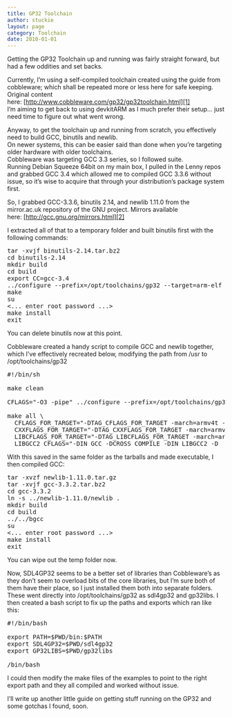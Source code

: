 ```yaml
---
title: GP32 Toolchain
author: stuckie
layout: page
category: Toolchain
date: 2010-01-01
---
```

Getting the GP32 Toolchain up and running was fairly straight forward, but had a few oddities and set backs.

Currently, I&#8217;m using a self-compiled toolchain created using the guide from cobbleware; which shall be repeated more or less here for safe keeping. Original content here: [http://www.cobbleware.com/gp32/gp32toolchain.html][1]  
I&#8217;m aiming to get back to using devkitARM as I much prefer their setup&#8230; just need time to figure out what went wrong.

Anyway, to get the toolchain up and running from scratch, you effectively need to build GCC, binutils and newlib.  
On newer systems, this can be easier said than done when you&#8217;re targeting older hardware with older toolchains.  
Cobbleware was targeting GCC 3.3 series, so I followed suite.  
Running Debian Squeeze 64bit on my main box, I pulled in the Lenny repos and grabbed GCC 3.4 which allowed me to compiled GCC 3.3.6 without issue, so it&#8217;s wise to acquire that through your distribution&#8217;s package system first.

So, I grabbed GCC-3.3.6, binutils 2.14, and newlib 1.11.0 from the mirror.ac.uk repository of the GNU project. Mirrors available here: [http://gcc.gnu.org/mirrors.html][2]

I extracted all of that to a temporary folder and built binutils first with the following commands:

<pre>tar -xvjf binutils-2.14.tar.bz2
cd binutils-2.14
mkdir build
cd build
export CC=gcc-3.4
../configure --prefix=/opt/toolchains/gp32 --target=arm-elf
make
su
&lt;... enter root password ...&gt;
make install
exit</pre>

You can delete binutils now at this point.

Cobbleware created a handy script to compile GCC and newlib together, which I&#8217;ve effectively recreated below, modifying the path from /usr to /opt/toolchains/gp32

<pre>#!/bin/sh

make clean

CFLAGS="-O3 -pipe" ../configure --prefix=/opt/toolchains/gp32 --target=arm-elf --enable-languages=c,c++ --with-newlib --disable-multilib --with-gnu-ld --with-gnu-as

make all \
  CFLAGS_FOR_TARGET="-DTAG_CFLAGS_FOR_TARGET -march=armv4t -marm -msoft-float -ffast-math -fshort-enums -mstructure-size-boundary=8 -mthumb-interwork -O2" \
  CXXFLAGS_FOR_TARGET="-DTAG_CXXFLAGS_FOR_TARGET -march=armv4t -marm -msoft-float -ffast-math -fshort-enums -mstructure-size-boundary=8 -mthumb-interwork -O -fno-implicit-templates" \
  LIBCFLAGS_FOR_TARGET="-DTAG_LIBCFLAGS_FOR_TARGET -march=armv4t -marm -msoft-float -ffast-math -fshort-enums -mstructure-size-boundary=8 -mthumb-interwork -O2" \
  LIBGCC2_CFLAGS="-DIN_GCC -DCROSS_COMPILE -DIN_LIBGCC2 -D__GCC_FLOAT_NOT_NEEDED -W -Wall -Wwrite-strings -Wstrict-prototypes -Wmissing-prototypes -isystem ./include  -Dinhibit_libc -fno-inline -DTAG_LIBGCC_FLAGS -march=armv4t -marm -msoft-float -mthumb-interwork -O2 -ffast-math -fshort-enums -mstructure-size-boundary=8"</pre>

With this saved in the same folder as the tarballs and made executable, I then compiled GCC:

<pre>tar -xvzf newlib-1.11.0.tar.gz
tar -xvjf gcc-3.3.2.tar.bz2
cd gcc-3.3.2
ln -s ../newlib-1.11.0/newlib .
mkdir build
cd build
../../bgcc
su
&lt;... enter root password ...&gt;
make install
exit</pre>

You can wipe out the temp folder now.

Now, SDL4GP32 seems to be a better set of libraries than Cobbleware&#8217;s as they don&#8217;t seem to overload bits of the core libraries, but I&#8217;m sure both of them have their place, so I just installed them both into separate folders. These went directly into /opt/toolchains/gp32 as sdl4gp32 and gp32libs. I then created a bash script to fix up the paths and exports which ran like this:

<pre>#!/bin/bash

export PATH=$PWD/bin:$PATH
export SDL4GP32=$PWD/sdl4gp32
export GP32LIBS=$PWD/gp32libs

/bin/bash</pre>

I could then modify the make files of the examples to point to the right export path and they all compiled and worked without issue.

I&#8217;ll write up another little guide on getting stuff running on the GP32 and some gotchas I found, soon.

 [1]: http://www.cobbleware.com/gp32/gp32toolchain.html "http://www.cobbleware.com/gp32/gp32toolchain.html"
 [2]: http://gcc.gnu.org/mirrors.html "http://gcc.gnu.org/mirrors.html"
